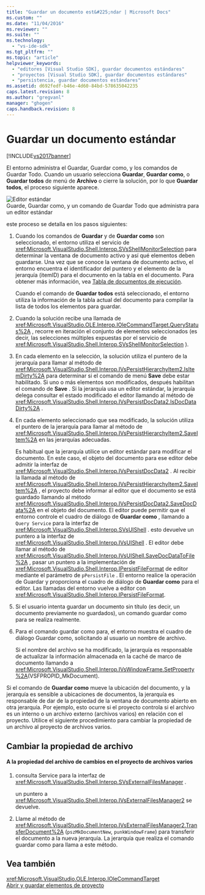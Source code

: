 ```yaml
---
title: "Guardar un documento est&#225;ndar | Microsoft Docs"
ms.custom: ""
ms.date: "11/04/2016"
ms.reviewer: ""
ms.suite: ""
ms.technology: 
  - "vs-ide-sdk"
ms.tgt_pltfrm: ""
ms.topic: "article"
helpviewer_keywords: 
  - "editores [Visual Studio SDK], guardar documentos estándares"
  - "proyectos [Visual Studio SDK], guardar documentos estándares"
  - "persistencia, guardar documentos estándares"
ms.assetid: d692fedf-b46e-4d60-84bd-578635042235
caps.latest.revision: 8
ms.author: "gregvanl"
manager: "ghogen"
caps.handback.revision: 8
---
```

# Guardar un documento est&#225;ndar
[!INCLUDE[vs2017banner](../../code-quality/includes/vs2017banner.md)]

El entorno administra el Guardar, Guardar como, y los comandos de Guardar Todo.  Cuando un usuario selecciona **Guardar**, **Guardar como**, o **Guardar todos** de menú de **Archivo** o cierre la solución, por lo que **Guardar todos**, el proceso siguiente aparece.  
  
 ![Editor estándar](~/docs/extensibility/internals/media/public.gif "Public")  
Guarde, Guardar como, y un comando de Guardar Todo que administra para un editor estándar  
  
 este proceso se detalla en los pasos siguientes:  
  
1.  Cuando los comandos de **Guardar** y de **Guardar como** son seleccionado, el entorno utiliza el servicio de <xref:Microsoft.VisualStudio.Shell.Interop.SVsShellMonitorSelection> para determinar la ventana de documento activo y así qué elementos deben guardarse.  Una vez que se conoce la ventana de documento activo, el entorno encuentra el identificador del puntero y el elemento de la jerarquía \(itemID\) para el documento en la tabla en el documento.  Para obtener más información, vea [Tabla de documentos de ejecución](../../extensibility/internals/running-document-table.md).  
  
     Cuando el comando de **Guardar todos** está seleccionado, el entorno utiliza la información de la tabla actual del documento para compilar la lista de todos los elementos para guardar.  
  
2.  Cuando la solución recibe una llamada de <xref:Microsoft.VisualStudio.OLE.Interop.IOleCommandTarget.QueryStatus%2A> , recorre en iteración el conjunto de elementos seleccionados \(es decir, las selecciones múltiples expuestas por el servicio de <xref:Microsoft.VisualStudio.Shell.Interop.SVsShellMonitorSelection> \).  
  
3.  En cada elemento en la selección, la solución utiliza el puntero de la jerarquía para llamar al método de <xref:Microsoft.VisualStudio.Shell.Interop.IVsPersistHierarchyItem2.IsItemDirty%2A> para determinar si el comando de menú **Save** debe estar habilitado.  Si uno o más elementos son modificados, después habilitan el comando de **Save** .  Si la jerarquía usa un editor estándar, la jerarquía delega consultar el estado modificado el editor llamando al método de <xref:Microsoft.VisualStudio.Shell.Interop.IVsPersistDocData2.IsDocDataDirty%2A> .  
  
4.  En cada elemento seleccionado que sea modificado, la solución utiliza el puntero de la jerarquía para llamar al método de <xref:Microsoft.VisualStudio.Shell.Interop.IVsPersistHierarchyItem2.SaveItem%2A> en las jerarquías adecuadas.  
  
     Es habitual que la jerarquía utilice un editor estándar para modificar el documento.  En este caso, el objeto del documento para ese editor debe admitir la interfaz de <xref:Microsoft.VisualStudio.Shell.Interop.IVsPersistDocData2> .  Al recibir la llamada al método de <xref:Microsoft.VisualStudio.Shell.Interop.IVsPersistHierarchyItem2.SaveItem%2A> , el proyecto debe informar al editor que el documento se está guardado llamando al método <xref:Microsoft.VisualStudio.Shell.Interop.IVsPersistDocData2.SaveDocData%2A> en el objeto del documento.  El editor puede permitir que el entorno controle el cuadro de diálogo de **Guardar como** , llamando a `Query Service` para la interfaz de <xref:Microsoft.VisualStudio.Shell.Interop.SVsUIShell> .  esto devuelve un puntero a la interfaz de <xref:Microsoft.VisualStudio.Shell.Interop.IVsUIShell> .  El editor debe llamar al método de <xref:Microsoft.VisualStudio.Shell.Interop.IVsUIShell.SaveDocDataToFile%2A> , pasar un puntero a la implementación de <xref:Microsoft.VisualStudio.Shell.Interop.IPersistFileFormat> de editor mediante el parámetro de `pPersistFile` .  El entorno realice la operación de Guardar y proporciona el cuadro de diálogo de **Guardar como** para el editor.  Las llamadas del entorno vuelve a editor con <xref:Microsoft.VisualStudio.Shell.Interop.IPersistFileFormat>.  
  
5.  Si el usuario intenta guardar un documento sin título \(es decir, un documento previamente no guardados\), un comando guardar como para se realiza realmente.  
  
6.  Para el comando guardar como para, el entorno muestra el cuadro de diálogo Guardar como, solicitando al usuario un nombre de archivo.  
  
     Si el nombre del archivo se ha modificado, la jerarquía es responsable de actualizar la información almacenada en la caché de marco de documento llamando a <xref:Microsoft.VisualStudio.Shell.Interop.IVsWindowFrame.SetProperty%2A>\(VSFPROPID\_MkDocument\).  
  
 Si el comando de **Guardar como** mueve la ubicación del documento, y la jerarquía es sensible a ubicaciones de documentos, la jerarquía es responsable de dar de la propiedad de la ventana de documento abierto en otra jerarquía.  Por ejemplo, esto ocurre si el proyecto controla si el archivo es un interno o un archivo externo \(archivos varios\) en relación con el proyecto.  Utilice el siguiente procedimiento para cambiar la propiedad de un archivo al proyecto de archivos varios.  
  
## Cambiar la propiedad de archivo  
  
#### A la propiedad del archivo de cambios en el proyecto de archivos varios  
  
1.  consulta Service para la interfaz de <xref:Microsoft.VisualStudio.Shell.Interop.SVsExternalFilesManager> .  
  
     un puntero a <xref:Microsoft.VisualStudio.Shell.Interop.IVsExternalFilesManager2> se devuelve.  
  
2.  Llame al método de <xref:Microsoft.VisualStudio.Shell.Interop.IVsExternalFilesManager2.TransferDocument%2A> \(`pszMkDocumentNew`, `punkWindowFrame`\) para transferir el documento a la nueva jerarquía.  La jerarquía que realiza el comando guardar como para llama a este método.  
  
## Vea también  
 <xref:Microsoft.VisualStudio.OLE.Interop.IOleCommandTarget>   
 [Abrir y guardar elementos de proyecto](../../extensibility/internals/opening-and-saving-project-items.md)